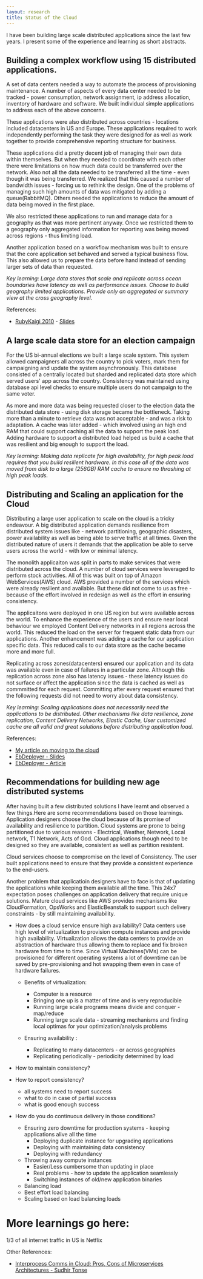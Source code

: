 ```yaml
---
layout: research
title: Status of the Cloud
---
```


I have been building large scale distributed applications since the last few years. I present some of the experience and learning as short abstracts.

## Building a complex workflow using 15 distributed applications.

A set of data centers needed a way to automate the process of provisioning maintenance. A number of aspects of every data center needed to be tracked - power consumption, network assignment, ip address allocation, inventory of hardware and software.
We built individual simple applications to address each of the above concerns.

These applications were also distributed across countries - locations included datacenters in US and Europe. These applications required to work independently performing the task they were designed for as well as work together to provide comprehensive reporting structure for business.

These applications did a pretty decent job of managing their own data within themselves. But when they needed to coordinate with each other there were limitations on how much data could be transferred over the network. Also not all the data needed to be transferred all the time - even though it was being transferred. We realized that this caused a number of bandwidth issues - forcing us to rethink the design. One of the problems of managing such high amounts of data was mitigated by adding a queue(RabbitMQ). Others needed the applications to reduce the amount of data being moved in the first place.

We also restricted these applications to run and manage data for a geography as that was more pertinent anyway. Once we restricted them to a geography only aggregated information for reporting was being moved across regions - thus limiting load.

Another application based on a workflow mechanism was built to ensure that the core application set behaved and served a typical business flow. This also allowed us to prepare the data before hand instead of sending larger sets of data than requested.


_Key learning: Large data stores that scale and replicate across ocean boundaries have latency as well as performance issues. Choose to build geography limited applications. Provide only an aggregated or summary view at the cross geography level._

References:

- [RubyKaigi 2010](http://rubykaigi.org) - [Slides](http://betarelease.github.io/images/rocking_the_enterprise.ppt)

## A large scale data store for an election campaign

For the US bi-annual elections we built a large scale system. This system allowed campaigners all across the country to pick voters, mark them for campaigning and update the system asynchronously. This database consisted of a centrally located but sharded and replicated data store which served users' app across the country. Consistency was maintained using database api level checks to ensure multiple users do not campaign to the same voter.

As more and more data was being requested closer to the election data the distributed data store - using disk storage became the bottleneck. Taking more than a minute to retrieve data was not acceptable - and was a risk to adaptation. A cache was later added - which involved using an high end RAM that could support caching all the data to support the peak load. Adding hardware to support a distributed load helped us build a cache that was resilient and big enough to support the load.

_Key learning: Making data replicate for high availability, for high peak load requires that you build resilient hardware. In this case all of the data was moved from disk to a large (256GB) RAM cache to ensure no thrashing at high peak loads._

## Distributing and Scaling an application for the Cloud

Distributing a large user application to scale on the cloud is a tricky endeavour. A big distributed application demands resilience from distributed system issues like - network partitioning, geographic disasters, power availability as well as being able to serve traffic at all times. Given the distributed nature of users it demands that the application be able to serve users across the world - with low or minimal latency.

The monolith applicaiton was split in parts to make services that were distributed across the cloud. A number of cloud services were leveraged to perform stock activities. All of this was built on top of Amazon WebServices(AWS) cloud. AWS provided a number of the services which were already resilient and available.
But these did not come to us as free - because of the effort involved in redesign as well as the effort in ensuring consistency.

The applicaitons were deployed in one US region but were available across the world. To enhance the experience of the users and ensure near local behaviour we employed Content Delivery networks in all regions across the world. This reduced the load on the server for frequent static data from our applications. Another enhancement was adding a cache for our application specific data. This reduced calls to our data store as the cache became more and more full.

Replicating across zones(datacenters) ensured our application and its data was available even in case of failures in a particular zone. Although this replication across zone also has latency issues - these latency issues do not surface or affect the application since the data is cached as well as commmitted for each request. Committing after every request ensured that the following requests did not need to worry about data consistency.

_Key learning: Scaling applications does not necessarily need the applications to be distributed. Other mechanisms like data resilience, zone replication, Content Delivery Networks, Elastic Cache, User customized cache are all valid and great solutions before distributing application load._

References:

* [My article on moving to the cloud](http://www.thoughtworks.com/insights/blog/how-we-moved-cloud)
* [EbDeployer - Slides](https://www.slideshare.net/AmazonWebServices/aws-elastic-beanstalk-under-the-hood-dmg301-aws-reinvent-2013-28428616)
* [EbDeployer - Article](http://www.thoughtworks.com/insights/blog/ebdeployer-automate-your-deployments-aws-elastic-beanstalk)


## Recommendations for building new age distributed systems

After having built a few distributed solutions I have learnt and observed a few things.Here are some recommendations based on those learnings.
Application designers choose the cloud because of its promise of availability and resilience to partition.
Cloud systems are prone to being partitioned due to various reasons - Electrical, Weather, Network, Local network, T1 Network, Acts of God. Cloud applications though need to be designed so they are available, consistent as well as partition resistent.

Cloud services choose to compromise on the level of Consistency. The user built applications need to ensure that they provide a consistent experience to the end-users.

Another problem that applicatioin designers have to face is that of updating the applications while keeping them available all the time. This 24x7 expectation poses challenges on application delivery that require unique solutions. Mature cloud services like AWS provides mechanisms like CloudFormation, OpsWorks and ElasticBeanstalk to support such delivery constraints - by still maintaining availability.

* How does a cloud service ensure high availability?
Data centers use high level of virtualization to provision compute instances and provide high availability. Virtualization allows the data centers to provide an abstraction of hardware thus allowing them to replace and fix broken hardware from time to time. Since Virtual Machines(VMs) can be provisioned for different operating systems a lot of downtime can be saved by pre-provisioning and hot swapping them even in case of hardware failures.

  * Benefits of virtualization:
    * Computer is a resource
    * Bringing one up is a matter of time and is very reproducible
    * Running large scale programs means divide and conquer - map/reduce
    * Running large scale data - streaming mechanisms and finding local optimas for your optimization/analysis problems

  * Ensuring availability :
    * Replicating to many datacenters - or across geographies
    * Replicating periodically - periodicity determined by load

* How to maintain consistency?

* How to report consistency?
  * all systems need to report success
  * what to do in case of partial success
  * what is good enough success

* How do you do continuous delivery in those conditions?
  * Ensuring zero downtime for production systems - keeping applications alive all the time
    * Deploying duplicate instance for upgrading applications
    * Deploying with maintaining data consistency
    * Deploying with redundancy
  * Throwing away compute instances
    * Easier/Less cumbersome than updating in place
    * Real problems - how to update the application seamlessly
    * Switching instances of old/new application binaries
  * Balancing load
   * Best effort load balancing
   * Scaling based on load balancing loads

# More learnings go here:
1/3 of all internet traffic in US is Netflix


Other References:

* [Interprocess Comms in Cloud: Pros, Cons of Microservices Architectures - Sudhir Tonse](https://www.youtube.com/watch?v=CriDUYtfrjs)
